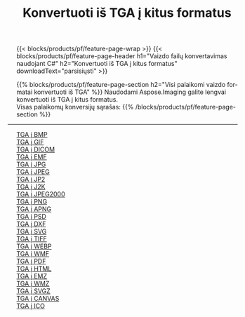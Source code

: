 ﻿---
title: Konvertuoti iš TGA į kitus formatus 
weight: 3920
url: /lt/net/conversion/from/tga 
lang: lt
langdirlevel: 2
locales: zh-hans,ja,it,ru,de,es,fr,nl,id,lt,pl,pt,vi,tr,ko,zh-hant,ar,hi,th,sv,cs,uk,he
description: Naudodami Aspose.Imaging galite lengvai konvertuoti iš TGA į kitus formatus
---

{{< blocks/products/pf/feature-page-wrap >}}
{{< blocks/products/pf/feature-page-header h1="Vaizdo failų konvertavimas naudojant C#" h2="Konvertuoti iš TGA į kitus formatus" downloadText="parsisiųsti" >}}


{{% blocks/products/pf/feature-page-section  h2="Visi palaikomi vaizdo formatai konvertuoti iš TGA" %}}
Naudodami Aspose.Imaging galite lengvai konvertuoti iš TGA į kitus formatus.
<br/>
Visas palaikomų konversijų sąrašas:
{{% /blocks/products/pf/feature-page-section %}}
<div class="container-fluid productfamilypage bg-gray">
    <div class="convertypes bg-gray agp-content section">
        <div class="container">
		<hr style="margin-left:-20px;"/>
		<div class="row other-converters">
		    <div class='col-md-2 other-converter remove-lp remove-rp'><a href="/imaging/lt/net/conversion/tga-to-bmp" >TGA į BMP</a></div><div class='col-md-2 other-converter remove-lp remove-rp'><a href="/imaging/lt/net/conversion/tga-to-gif" >TGA į GIF</a></div><div class='col-md-2 other-converter remove-lp remove-rp'><a href="/imaging/lt/net/conversion/tga-to-dicom" >TGA į DICOM</a></div><div class='col-md-2 other-converter remove-lp remove-rp'><a href="/imaging/lt/net/conversion/tga-to-emf" >TGA į EMF</a></div><div class='col-md-2 other-converter remove-lp remove-rp'><a href="/imaging/lt/net/conversion/tga-to-jpg" >TGA į JPG</a></div><div class='col-md-2 other-converter remove-lp remove-rp'><a href="/imaging/lt/net/conversion/tga-to-jpeg" >TGA į JPEG</a></div><div class='col-md-2 other-converter remove-lp remove-rp'><a href="/imaging/lt/net/conversion/tga-to-jp2" >TGA į JP2</a></div><div class='col-md-2 other-converter remove-lp remove-rp'><a href="/imaging/lt/net/conversion/tga-to-j2k" >TGA į J2K</a></div><div class='col-md-2 other-converter remove-lp remove-rp'><a href="/imaging/lt/net/conversion/tga-to-jpeg2000" >TGA į JPEG2000</a></div><div class='col-md-2 other-converter remove-lp remove-rp'><a href="/imaging/lt/net/conversion/tga-to-png" >TGA į PNG</a></div><div class='col-md-2 other-converter remove-lp remove-rp'><a href="/imaging/lt/net/conversion/tga-to-apng" >TGA į APNG</a></div><div class='col-md-2 other-converter remove-lp remove-rp'><a href="/imaging/lt/net/conversion/tga-to-psd" >TGA į PSD</a></div><div class='col-md-2 other-converter remove-lp remove-rp'><a href="/imaging/lt/net/conversion/tga-to-dxf" >TGA į DXF</a></div><div class='col-md-2 other-converter remove-lp remove-rp'><a href="/imaging/lt/net/conversion/tga-to-svg" >TGA į SVG</a></div><div class='col-md-2 other-converter remove-lp remove-rp'><a href="/imaging/lt/net/conversion/tga-to-tiff" >TGA į TIFF</a></div><div class='col-md-2 other-converter remove-lp remove-rp'><a href="/imaging/lt/net/conversion/tga-to-webp" >TGA į WEBP</a></div><div class='col-md-2 other-converter remove-lp remove-rp'><a href="/imaging/lt/net/conversion/tga-to-wmf" >TGA į WMF</a></div><div class='col-md-2 other-converter remove-lp remove-rp'><a href="/imaging/lt/net/conversion/tga-to-pdf" >TGA į PDF</a></div><div class='col-md-2 other-converter remove-lp remove-rp'><a href="/imaging/lt/net/conversion/tga-to-html" >TGA į HTML</a></div><div class='col-md-2 other-converter remove-lp remove-rp'><a href="/imaging/lt/net/conversion/tga-to-emz" >TGA į EMZ</a></div><div class='col-md-2 other-converter remove-lp remove-rp'><a href="/imaging/lt/net/conversion/tga-to-wmz" >TGA į WMZ</a></div><div class='col-md-2 other-converter remove-lp remove-rp'><a href="/imaging/lt/net/conversion/tga-to-svgz" >TGA į SVGZ</a></div><div class='col-md-2 other-converter remove-lp remove-rp'><a href="/imaging/lt/net/conversion/tga-to-canvas" >TGA į CANVAS</a></div><div class='col-md-2 other-converter remove-lp remove-rp'><a href="/imaging/lt/net/conversion/tga-to-ico" >TGA į ICO</a></div>
                </div>
        </div>
    </div>
</div>
<br/>

